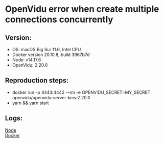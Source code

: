 # OpenVidu error when create multiple connections concurrently

## Version:
* OS: macOS Big Sur 11.6, Intel CPU
* Docker version 20.10.8, build 3967b7d
* Node: v14.17.6
* OpenVidu: 2.20.0

## Reproduction steps:
* docker run -p 4443:4443 --rm -e OPENVIDU_SECRET=MY_SECRET openvidu/openvidu-server-kms:2.20.0
* yarn && yarn start

## Logs:
[Node](./logs/node.log)<br>
[Docker](./logs/docker.log)
